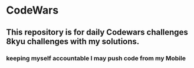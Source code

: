 # CodeWars 
## This repository is for daily Codewars challenges 8kyu challenges with my solutions.

### keeping myself accountable I may push code from my Mobile 
